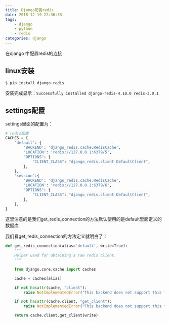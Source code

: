 ```yaml
---
title: Django配置redis
date: 2018-12-19 22:36:53
tags: 
    - django 
    - python
    - redis
categories: django
---
```

在django 中配置redis的连接

## linux安装

```
$ pip install django-redis
```

安装完成显示：`Successfully installed django-redis-4.10.0 redis-3.0.1`

## settings配置

settings里面的配置为：
<!--more-->
```python
# redis配置
CACHES = {
    'default': {
        'BACKEND': 'django_redis.cache.RedisCache',
        'LOCATION': 'redis://127.0.0.1:6379/5',
        "OPTIONS": {
            "CLIENT_CLASS": "django_redis.client.DefaultClient",
        },
    },
    'session':{
        'BACKEND': 'django_redis.cache.RedisCache',
        'LOCATION': 'redis://127.0.0.1:6379/6',
        "OPTIONS": {
            "CLIENT_CLASS": "django_redis.client.DefaultClient",
        },
    },
}
```

这里注意的是我们get_redis_connection的方法默认使用的是default里面定义的数据库

我们看get_redis_connection的方法定义就明白了：

```python
def get_redis_connection(alias='default', write=True):
	"""
    Helper used for obtaining a raw redis client.
    """

    from django.core.cache import caches

    cache = caches[alias]

    if not hasattr(cache, "client"):
        raise NotImplementedError("This backend does not support this feature")

    if not hasattr(cache.client, "get_client"):
        raise NotImplementedError("This backend does not support this feature")

    return cache.client.get_client(write)

```


